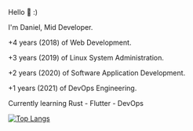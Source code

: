Hello 👋 :)

I'm Daniel, Mid Developer.

+4 years (2018) of Web Development.

+3 years (2019) of Linux System Administration.

+2 years (2020) of Software Application Development.

+1 years (2021) of DevOps Engineering.

Currently learning Rust - Flutter - DevOps

[![Top Langs](https://github-readme-stats.vercel.app/api/top-langs/?username=DanielcoderX&theme=tokyonight)](https://github.com/anuraghazra/github-readme-stats)
